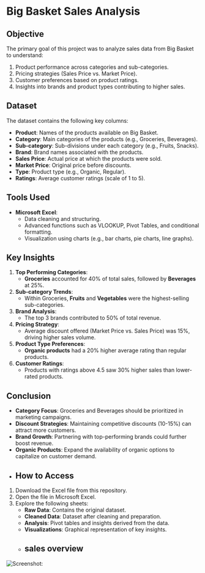 # Big Basket Sales Analysis

## Objective  
The primary goal of this project was to analyze sales data from Big Basket to understand:  
1. Product performance across categories and sub-categories.  
2. Pricing strategies (Sales Price vs. Market Price).  
3. Customer preferences based on product ratings.  
4. Insights into brands and product types contributing to higher sales.
## Dataset  
The dataset contains the following key columns:  
- **Product**: Names of the products available on Big Basket.  
- **Category**: Main categories of the products (e.g., Groceries, Beverages).  
- **Sub-category**: Sub-divisions under each category (e.g., Fruits, Snacks).  
- **Brand**: Brand names associated with the products.  
- **Sales Price**: Actual price at which the products were sold.  
- **Market Price**: Original price before discounts.  
- **Type**: Product type (e.g., Organic, Regular).  
- **Ratings**: Average customer ratings (scale of 1 to 5).  
## Tools Used  
- **Microsoft Excel**:  
  - Data cleaning and structuring.  
  - Advanced functions such as VLOOKUP, Pivot Tables, and conditional formatting.  
  - Visualization using charts (e.g., bar charts, pie charts, line graphs).  
## Key Insights  
1. **Top Performing Categories**:  
   - **Groceries** accounted for 40% of total sales, followed by **Beverages** at 25%.  
2. **Sub-category Trends**:  
   - Within Groceries, **Fruits** and **Vegetables** were the highest-selling sub-categories.  
3. **Brand Analysis**:  
   - The top 3 brands contributed to 50% of total revenue.  
4. **Pricing Strategy**:  
   - Average discount offered (Market Price vs. Sales Price) was 15%, driving higher sales volume.  
5. **Product Type Preferences**:  
   - **Organic products** had a 20% higher average rating than regular products.  
6. **Customer Ratings**:  
   - Products with ratings above 4.5 saw 30% higher sales than lower-rated products.
## Conclusion  
- **Category Focus**: Groceries and Beverages should be prioritized in marketing campaigns.  
- **Discount Strategies**: Maintaining competitive discounts (10-15%) can attract more customers.  
- **Brand Growth**: Partnering with top-performing brands could further boost revenue.  
- **Organic Products**: Expand the availability of organic options to capitalize on customer demand.
- ## How to Access  
1. Download the Excel file from this repository.  
2. Open the file in Microsoft Excel.  
3. Explore the following sheets:  
   - **Raw Data**: Contains the original dataset.  
   - **Cleaned Data**: Dataset after cleaning and preparation.  
   - **Analysis**: Pivot tables and insights derived from the data.  
   - **Visualizations**: Graphical representation of key insights.
   -   ## sales overview   
![Screenshot:](https://github.com/user-attachments/assets/1da7ab6b-eaa2-494b-b267-bbbd1ec79147)
